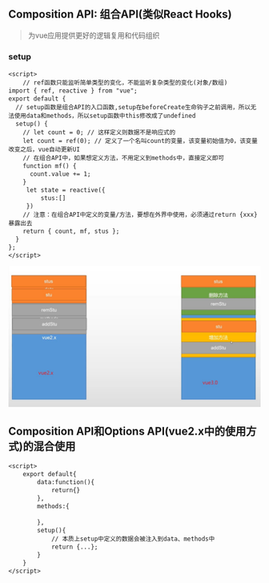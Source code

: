 ## Composition API: 组合API(类似React Hooks)

> 为vue应用提供更好的逻辑复用和代码组织

### setup

```vue
<script>
    // ref函数只能监听简单类型的变化，不能监听复杂类型的变化(对象/数组)
import { ref, reactive } from "vue";
export default {
  // setup函数是组合API的入口函数,setup在beforeCreate生命钩子之前调用，所以无法使用data和methods，所以setup函数中this修改成了undefined
  setup() {
    // let count = 0; // 这样定义则数据不是响应式的
    let count = ref(0); // 定义了一个名叫count的变量，该变量初始值为0，该变量改变之后，vue自动更新UI
    // 在组合API中，如果想定义方法，不用定义到methods中，直接定义即可
    function mf() {
      count.value += 1;
    }
     let state = reactive({
         stus:[]
     })
    // 注意：在组合API中定义的变量/方法，要想在外界中使用，必须通过return {xxx} 暴露出去
    return { count, mf, stus };
  }
};
</script>
```

<img src="../../assets/vue3/对比.jpg" style="zoom: 80%;" />

## Composition API和Options API(vue2.x中的使用方式)的混合使用

```vue
<script>
    export default{
        data:function(){
            return{}
        },
        methods:{
            
        },
        setup(){
            // 本质上setup中定义的数据会被注入到data、methods中
            return {...};
        }
    }
</script>
```


